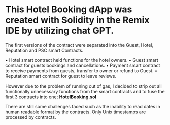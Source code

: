 # This Hotel Booking dApp was created with Solidity in the Remix IDE by utilizing chat GPT.

The first versions of the contract were separated into the Guest, Hotel, Reputation and PSC smart Contracts.

• Hotel smart contract held functions for the hotel owners.
• Guest smart contract for guests bookings and cancellations.
• Payment smart contract to receive payments from guests, transfer to owner or refund to Guest.
• Reputation smart contract for guest to leave reviews.

However due to the problem of running out of gas, I decided to strip out all functionally unnecessary functions from the smart contracts and to fuse the first 3 contracts into one; **HotelBooking.sol**

There are still some challenges faced such as the inability to read dates in human readable format by the contracts. Only Unix timestamps are processed by contracts.